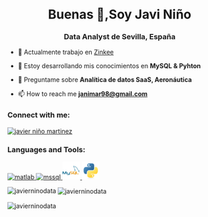 <h1 align="center">Buenas 👋,Soy Javi Niño</h1>
<h3 align="center">Data Analyst de Sevilla, España</h3>

- 🔭 Actualmente trabajo en [Zinkee](https://www.zinkee.com/)

- 🌱 Estoy desarrollando mis conocimientos en **MySQL & Pyhton**

- 💬 Preguntame sobre **Analítica de datos SaaS, Aeronáutica**

- 📫 How to reach me **janimar98@gmail.com**

<h3 align="left">Connect with me:</h3>
<p align="left">
<a href="https://linkedin.com/in/javier niño martinez" target="blank"><img align="center" src="https://raw.githubusercontent.com/rahuldkjain/github-profile-readme-generator/master/src/images/icons/Social/linked-in-alt.svg" alt="javier niño martinez" height="30" width="40" /></a>
</p>

<h3 align="left">Languages and Tools:</h3>
<p align="left"> <a href="https://www.mathworks.com/" target="_blank" rel="noreferrer"> <img src="https://upload.wikimedia.org/wikipedia/commons/2/21/Matlab_Logo.png" alt="matlab" width="40" height="40"/> </a> <a href="https://www.microsoft.com/en-us/sql-server" target="_blank" rel="noreferrer"> <img src="https://www.svgrepo.com/show/303229/microsoft-sql-server-logo.svg" alt="mssql" width="40" height="40"/> </a> <a href="https://www.mysql.com/" target="_blank" rel="noreferrer"> <img src="https://raw.githubusercontent.com/devicons/devicon/master/icons/mysql/mysql-original-wordmark.svg" alt="mysql" width="40" height="40"/> </a> <a href="https://www.python.org" target="_blank" rel="noreferrer"> <img src="https://raw.githubusercontent.com/devicons/devicon/master/icons/python/python-original.svg" alt="python" width="40" height="40"/> </a> </p>

<p><img align="left" src="https://github-readme-stats.vercel.app/api/top-langs?username=javierninodata&show_icons=true&locale=en&layout=compact" alt="javierninodata" /></p>

<p>&nbsp;<img align="center" src="https://github-readme-stats.vercel.app/api?username=javierninodata&show_icons=true&locale=en" alt="javierninodata" /></p>

<p><img align="center" src="https://github-readme-streak-stats.herokuapp.com/?user=javierninodata&" alt="javierninodata" /></p>
